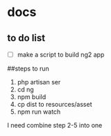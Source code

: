 # docs

## to do list
- [ ] make a script to build ng2 app

##steps to run
1. php artisan ser
2. cd ng
3. npm build
4. cp dist to resources/asset
5. npm run watch

I need combine step 2-5 into one 